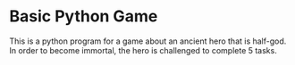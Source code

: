 # Basic Python Game
 
This is a python program for a game about an ancient hero that is half-god. In order
to become immortal, the hero is challenged to complete 5 tasks.
